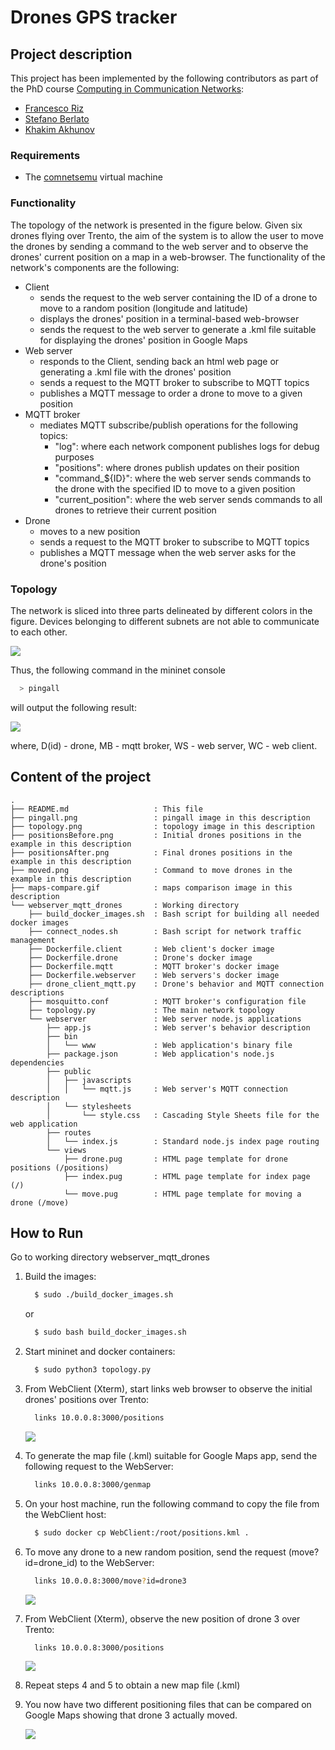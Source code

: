 # Drones GPS tracker

## Project description

This project has been implemented by the following contributors as part of the PhD course [Computing in Communication Networks](https://ict.unitn.it/node/889):

* [Francesco Riz](https://webapps.unitn.it/du/it/Persona/PER0185299)
* [Stefano Berlato](https://www.dibris.unige.it/berlato-stefano)
* [Khakim Akhunov](https://webapps.unitn.it/du/en/Persona/PER0230856/Didattica)

### Requirements

* The [comnetsemu](https://git.comnets.net/public-repo/comnetsemu) virtual machine

### Functionality

The topology of the network is presented in the figure below. Given six drones flying over Trento, the aim of the system is to allow the user to move the drones by sending a command to the web server and to observe the drones' current position on a map in a web-browser. The functionality of the network's components are the following:

* Client 
  - sends the request to the web server containing the ID of a drone to move to a random position (longitude and latitude)
  - displays the drones' position in a terminal-based web-browser
  - sends the request to the web server to generate a .kml file suitable for displaying the drones' position in Google Maps
* Web server
  - responds to the Client, sending back an html web page or generating a .kml file with the drones' position
  - sends a request to the MQTT broker to subscribe to MQTT topics
  - publishes a MQTT message to order a drone to move to a given position
* MQTT broker
  - mediates MQTT subscribe/publish operations for the following topics:
    - "log": where each network component publishes logs for debug purposes
    - "positions": where drones publish updates on their position
    - "command_${ID}": where the web server sends commands to the drone with the specified ID to move to a given position
    - "current_position": where the web server sends commands to all drones to retrieve their current position
* Drone
  - moves to a new position
  - sends a request to the MQTT broker to subscribe to MQTT topics
  - publishes a MQTT message when the web server asks for the drone's position

### Topology

The network is sliced into three parts delineated by different colors in the figure. Devices belonging to different subnets are not able to communicate to each other. 

![](topology.png)

Thus, the following command in the mininet console
```bash
  > pingall
```
will output the following result:

![](pingall.png)

where, D(id) - drone, MB - mqtt broker, WS - web server, WC - web client. 

## Content of the project

```
.
├── README.md                   : This file
├── pingall.png                 : pingall image in this description
├── topology.png                : topology image in this description
├── positionsBefore.png         : Initial drones positions in the example in this description
├── positionsAfter.png          : Final drones positions in the example in this description
├── moved.png                   : Command to move drones in the example in this description
├── maps-compare.gif            : maps comparison image in this description
└── webserver_mqtt_drones       : Working directory
    ├── build_docker_images.sh  : Bash script for building all needed docker images
    ├── connect_nodes.sh        : Bash script for network traffic management
    ├── Dockerfile.client       : Web client's docker image
    ├── Dockerfile.drone        : Drone's docker image
    ├── Dockerfile.mqtt         : MQTT broker's docker image
    ├── Dockerfile.webserver    : Web servers's docker image
    ├── drone_client_mqtt.py    : Drone's behavior and MQTT connection descriptions 
    ├── mosquitto.conf          : MQTT broker's configuration file
    ├── topology.py             : The main network topology
    └── webserver               : Web server node.js applications
        ├── app.js              : Web server's behavior description
        ├── bin
        │   └── www             : Web application's binary file
        ├── package.json        : Web application's node.js dependencies
        ├── public
        │   ├── javascripts
        │   │   └── mqtt.js     : Web server's MQTT connection description
        │   └── stylesheets
        │       └── style.css   : Cascading Style Sheets file for the web application
        ├── routes
        │   └── index.js        : Standard node.js index page routing 
        └── views
            ├── drone.pug       : HTML page template for drone positions (/positions)
            ├── index.pug       : HTML page template for index page (/)
            └── move.pug        : HTML page template for moving a drone (/move)
```

## How to Run
Go to working directory webserver_mqtt_drones

1. Build the images:
    ```bash
      $ sudo ./build_docker_images.sh
    ```
    or
    ```bash
      $ sudo bash build_docker_images.sh
    ```
    
2. Start mininet and docker containers:
    ```bash
      $ sudo python3 topology.py
    ```  
    
3. From WebClient (Xterm), start links web browser to observe the initial drones' positions over Trento:
    ```bash
      links 10.0.0.8:3000/positions
    ```
    ![](positionsBefore.png)
  
4. To generate the map file (.kml) suitable for Google Maps app, send the following request to the WebServer:
    ```bash
      links 10.0.0.8:3000/genmap
    ```

5. On your host machine, run the following command to copy the file from the WebClient host:
    ```bash
      $ sudo docker cp WebClient:/root/positions.kml .
    ```

6. To move any drone to a new random position, send the request (move?id=drone_id) to the WebServer:
    ```bash
      links 10.0.0.8:3000/move?id=drone3
    ```
    ![](moved.png)

7. From WebClient (Xterm), observe the new position of drone 3 over Trento:
    ```bash
      links 10.0.0.8:3000/positions
    ```
    ![](positionsAfter.png)
  
8. Repeat steps 4 and 5 to obtain a new map file (.kml)
  
9. You now have two different positioning files that can be compared on Google Maps showing that drone 3 actually moved.

    ![](maps-compare.gif)
